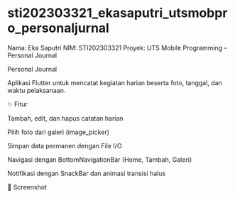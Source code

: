 # sti202303321_ekasaputri_utsmobpro_personaljurnal
Nama: Eka Saputri
NIM: STI202303321
Proyek: UTS Mobile Programming – Personal Journal

Personal Journal

Aplikasi Flutter untuk mencatat kegiatan harian beserta foto, tanggal, dan waktu pelaksanaan.

✨ Fitur

Tambah, edit, dan hapus catatan harian

Pilih foto dari galeri (image_picker)

Simpan data permanen dengan File I/O

Navigasi dengan BottomNavigationBar (Home, Tambah, Galeri)

Notifikasi dengan SnackBar dan animasi transisi halus

📸 Screenshot

